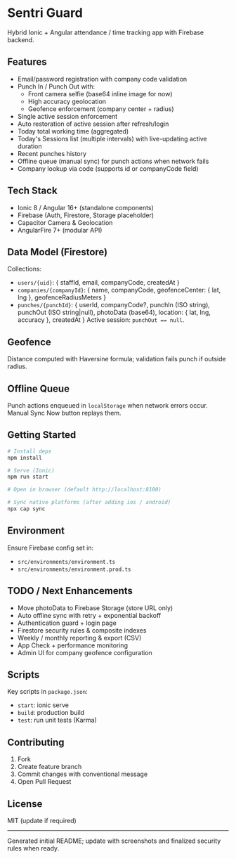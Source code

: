 # Sentri Guard

Hybrid Ionic + Angular attendance / time tracking app with Firebase backend.

## Features
- Email/password registration with company code validation
- Punch In / Punch Out with:
  - Front camera selfie (base64 inline image for now)
  - High accuracy geolocation
  - Geofence enforcement (company center + radius)
- Single active session enforcement
- Auto restoration of active session after refresh/login
- Today total working time (aggregated)
- Today's Sessions list (multiple intervals) with live-updating active duration
- Recent punches history
- Offline queue (manual sync) for punch actions when network fails
- Company lookup via code (supports id or companyCode field)

## Tech Stack
- Ionic 8 / Angular 16+ (standalone components)
- Firebase (Auth, Firestore, Storage placeholder)
- Capacitor Camera & Geolocation
- AngularFire 7+ (modular API)

## Data Model (Firestore)
Collections:
- `users/{uid}`: { staffId, email, companyCode, createdAt }
- `companies/{companyId}`: { name, companyCode, geofenceCenter: { lat, lng }, geofenceRadiusMeters }
- `punches/{punchId}`: {
  userId, companyCode?, punchIn (ISO string), punchOut (ISO string|null),
  photoData (base64), location: { lat, lng, accuracy }, createdAt
}
Active session: `punchOut == null`.

## Geofence
Distance computed with Haversine formula; validation fails punch if outside radius.

## Offline Queue
Punch actions enqueued in `localStorage` when network errors occur. Manual Sync Now button replays them.

## Getting Started
```bash
# Install deps
npm install

# Serve (Ionic)
npm run start

# Open in browser (default http://localhost:8100)

# Sync native platforms (after adding ios / android)
npx cap sync
```

## Environment
Ensure Firebase config set in:
- `src/environments/environment.ts`
- `src/environments/environment.prod.ts`

## TODO / Next Enhancements
- Move photoData to Firebase Storage (store URL only)
- Auto offline sync with retry + exponential backoff
- Authentication guard + login page
- Firestore security rules & composite indexes
- Weekly / monthly reporting & export (CSV)
- App Check + performance monitoring
- Admin UI for company geofence configuration

## Scripts
Key scripts in `package.json`:
- `start`: ionic serve
- `build`: production build
- `test`: run unit tests (Karma)

## Contributing
1. Fork
2. Create feature branch
3. Commit changes with conventional message
4. Open Pull Request

## License
MIT (update if required)

---
Generated initial README; update with screenshots and finalized security rules when ready.
